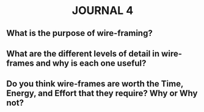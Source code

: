 # <center>JOURNAL 4</center>

## What is the purpose of wire-framing?

## What are the different levels of detail in wire-frames and why is each one useful?

## Do you think wire-frames are worth the Time, Energy, and Effort that they require? Why or Why not?